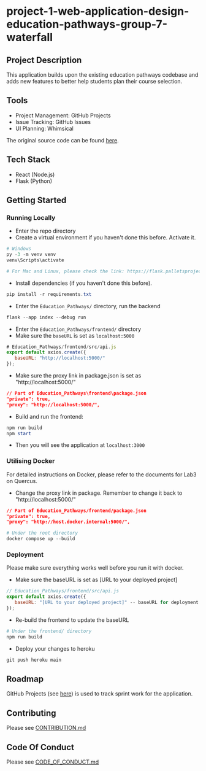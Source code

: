 # project-1-web-application-design-education-pathways-group-7-waterfall

## Project Description

This application builds upon the existing education pathways codebase and adds new features to better help students plan their course selection.

## Tools

- Project Management: GitHub Projects
- Issue Tracking: GitHub Issues
- UI Planning: Whimsical

The original source code can be found [here](https://github.com/ECE444-2022Fall/Assignment_1_starter_template).

## Tech Stack
- React (Node.js)
- Flask (Python)

## Getting Started

### Running Locally

+ Enter the repo directory
+ Create a virtual environment if you haven't done this before. Activate it. 
```powershell
# Windows
py -3 -m venv venv
venv\Scripts\activate

# For Mac and Linux, please check the link: https://flask.palletsprojects.com/en/2.2.x/installation/
```
+ Install dependencies (if you haven't done this before).
```powershell
pip install -r requirements.txt
```
+ Enter the `Education_Pathways/` directory, run the backend
```powershell
flask --app index --debug run
```
+ Enter the `Education_Pathways/frontend/` directory
+ Make sure the `baseURL` is set as `localhost:5000`
```javascript
# Education_Pathways/frontend/src/api.js
export default axios.create({
   baseURL: "http://localhost:5000/"
});
```
+ Make sure the proxy link in package.json is set as "http://localhost:5000/"
```json
// Part of Education_Pathways\frontend\package.json
"private": true,
"proxy": "http://localhost:5000/",
```

+ Build and run the frontend:
```powershell
npm run build
npm start
```
+ Then you will see the application at `localhost:3000`

### Utilising Docker

For detailed instructions on Docker, please refer to the documents for Lab3 on Quercus.

+ Change the proxy link in package. Remember to change it back to "http://localhost:5000/"
```json
// Part of Education_Pathways/frontend/package.json
"private": true,
"proxy": "http://host.docker.internal:5000/",
```

```powershell
# Under the root directory
docker compose up --build
```

### Deployment

Please make sure everything works well before you run it with docker.

+ Make sure the baseURL is set as [URL to your deployed project]
```javascript
// Education_Pathways/frontend/src/api.js
export default axios.create({
   baseURL: "[URL to your deployed project]" -- baseURL for deployment
});
```
+ Re-build the frontend to update the baseURL
```powershell
# Under the frontend/ directory
npm run build
```
+ Deploy your changes to heroku
```powershell
git push heroku main
```

## Roadmap

GitHub Projects (see [here](https://github.com/orgs/ECE444-2022Fall/projects/8)) is used to track sprint work for the application.

## Contributing

Please see [CONTRIBUTION.md](CONTRIBUTION.md)

## Code Of Conduct

Please see [CODE_OF_CONDUCT.md](CODE_OF_CONDUCT.md)


